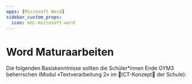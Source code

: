 ```yaml
---
apps: [Microsoft Word]
sidebar_custom_props:
  icon: mdi-microsoft-word
---
```


# Word Maturaarbeiten



Die folgenden Basiskenntnisse sollten die Schüler*innen Ende GYM3 beherrschen (Modul «Textverarbeitung 2» im 🚧ICT-Konzept🚧 der Schule):

<Features/>

